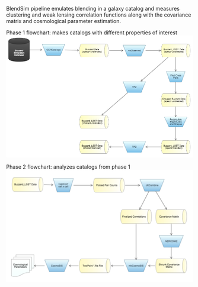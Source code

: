 BlendSim pipeline emulates blending in a galaxy catalog and measures clustering and weak lensing correlation functions along with the covariance matrix and cosmological parameter estimation.

Phase 1 flowchart: makes catalogs with different properties of interest
![Phase 1](flowcharts/bsim1.png)

Phase 2 flowchart: analyzes catalogs from phase 1
![Phase 2](flowcharts/bsim2.png)

